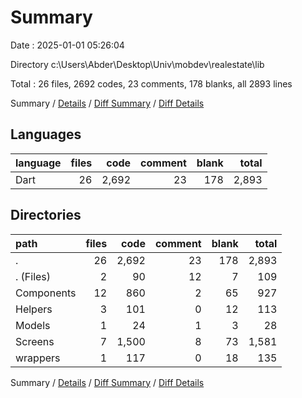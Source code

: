# Summary

Date : 2025-01-01 05:26:04

Directory c:\\Users\\Abder\\Desktop\\Univ\\mobdev\\realestate\\lib

Total : 26 files,  2692 codes, 23 comments, 178 blanks, all 2893 lines

Summary / [Details](details.md) / [Diff Summary](diff.md) / [Diff Details](diff-details.md)

## Languages
| language | files | code | comment | blank | total |
| :--- | ---: | ---: | ---: | ---: | ---: |
| Dart | 26 | 2,692 | 23 | 178 | 2,893 |

## Directories
| path | files | code | comment | blank | total |
| :--- | ---: | ---: | ---: | ---: | ---: |
| . | 26 | 2,692 | 23 | 178 | 2,893 |
| . (Files) | 2 | 90 | 12 | 7 | 109 |
| Components | 12 | 860 | 2 | 65 | 927 |
| Helpers | 3 | 101 | 0 | 12 | 113 |
| Models | 1 | 24 | 1 | 3 | 28 |
| Screens | 7 | 1,500 | 8 | 73 | 1,581 |
| wrappers | 1 | 117 | 0 | 18 | 135 |

Summary / [Details](details.md) / [Diff Summary](diff.md) / [Diff Details](diff-details.md)
